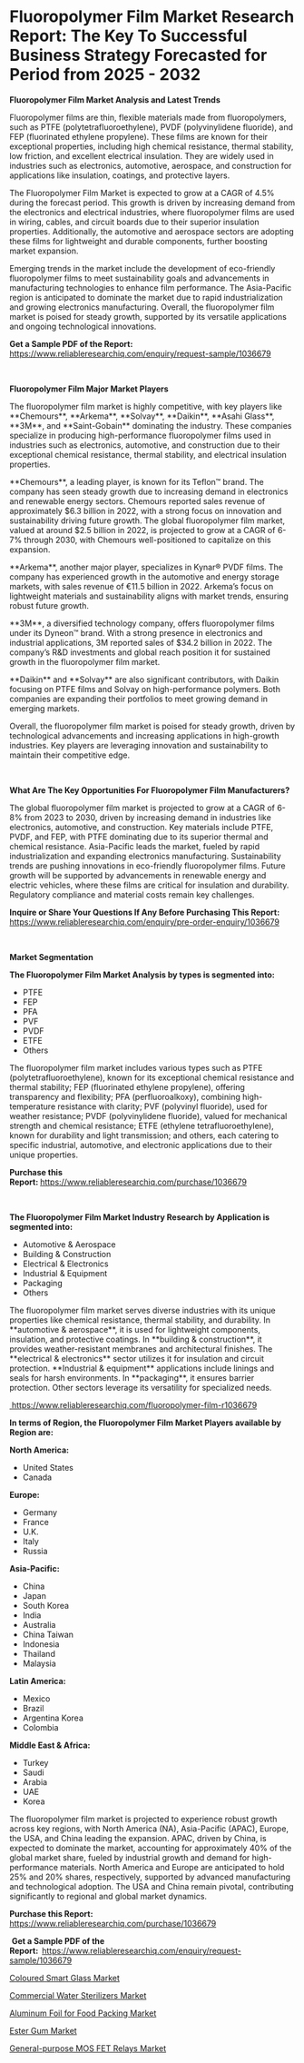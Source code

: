 <p><h1>Fluoropolymer Film Market Research Report: The Key To Successful Business Strategy Forecasted for Period from 2025 - 2032</h1></p><p><strong>Fluoropolymer Film Market Analysis and Latest Trends</strong></p>
<p><p>Fluoropolymer films are thin, flexible materials made from fluoropolymers, such as PTFE (polytetrafluoroethylene), PVDF (polyvinylidene fluoride), and FEP (fluorinated ethylene propylene). These films are known for their exceptional properties, including high chemical resistance, thermal stability, low friction, and excellent electrical insulation. They are widely used in industries such as electronics, automotive, aerospace, and construction for applications like insulation, coatings, and protective layers.</p><p>The Fluoropolymer Film Market is expected to grow at a CAGR of 4.5% during the forecast period. This growth is driven by increasing demand from the electronics and electrical industries, where fluoropolymer films are used in wiring, cables, and circuit boards due to their superior insulation properties. Additionally, the automotive and aerospace sectors are adopting these films for lightweight and durable components, further boosting market expansion.</p><p>Emerging trends in the market include the development of eco-friendly fluoropolymer films to meet sustainability goals and advancements in manufacturing technologies to enhance film performance. The Asia-Pacific region is anticipated to dominate the market due to rapid industrialization and growing electronics manufacturing. Overall, the fluoropolymer film market is poised for steady growth, supported by its versatile applications and ongoing technological innovations.</p></p>
<p><strong>Get a Sample PDF of the Report:&nbsp;</strong> <a href="https://www.reliableresearchiq.com/enquiry/request-sample/1036679?utm_campaign=1141&utm_medium=2&utm_source=Github&utm_content=ia&utm_term=24012025&utm_id=fluoropolymer-film">https://www.reliableresearchiq.com/enquiry/request-sample/1036679</a></p>
<p>&nbsp;</p>
<p><strong>Fluoropolymer Film Major Market Players</strong></p>
<p><p>The fluoropolymer film market is highly competitive, with key players like **Chemours**, **Arkema**, **Solvay**, **Daikin**, **Asahi Glass**, **3M**, and **Saint-Gobain** dominating the industry. These companies specialize in producing high-performance fluoropolymer films used in industries such as electronics, automotive, and construction due to their exceptional chemical resistance, thermal stability, and electrical insulation properties.</p><p>**Chemours**, a leading player, is known for its Teflon™ brand. The company has seen steady growth due to increasing demand in electronics and renewable energy sectors. Chemours reported sales revenue of approximately $6.3 billion in 2022, with a strong focus on innovation and sustainability driving future growth. The global fluoropolymer film market, valued at around $2.5 billion in 2022, is projected to grow at a CAGR of 6-7% through 2030, with Chemours well-positioned to capitalize on this expansion.</p><p>**Arkema**, another major player, specializes in Kynar® PVDF films. The company has experienced growth in the automotive and energy storage markets, with sales revenue of €11.5 billion in 2022. Arkema’s focus on lightweight materials and sustainability aligns with market trends, ensuring robust future growth.</p><p>**3M**, a diversified technology company, offers fluoropolymer films under its Dyneon™ brand. With a strong presence in electronics and industrial applications, 3M reported sales of $34.2 billion in 2022. The company’s R&D investments and global reach position it for sustained growth in the fluoropolymer film market.</p><p>**Daikin** and **Solvay** are also significant contributors, with Daikin focusing on PTFE films and Solvay on high-performance polymers. Both companies are expanding their portfolios to meet growing demand in emerging markets.</p><p>Overall, the fluoropolymer film market is poised for steady growth, driven by technological advancements and increasing applications in high-growth industries. Key players are leveraging innovation and sustainability to maintain their competitive edge.</p></p>
<p>&nbsp;</p>
<p><strong>What Are The Key Opportunities For Fluoropolymer Film Manufacturers?</strong></p>
<p><p>The global fluoropolymer film market is projected to grow at a CAGR of 6-8% from 2023 to 2030, driven by increasing demand in industries like electronics, automotive, and construction. Key materials include PTFE, PVDF, and FEP, with PTFE dominating due to its superior thermal and chemical resistance. Asia-Pacific leads the market, fueled by rapid industrialization and expanding electronics manufacturing. Sustainability trends are pushing innovations in eco-friendly fluoropolymer films. Future growth will be supported by advancements in renewable energy and electric vehicles, where these films are critical for insulation and durability. Regulatory compliance and material costs remain key challenges.</p></p>
<p><strong>Inquire or Share Your Questions If Any Before Purchasing This Report:</strong> <a href="https://www.reliableresearchiq.com/enquiry/pre-order-enquiry/1036679?utm_campaign=1141&utm_medium=2&utm_source=Github&utm_content=ia&utm_term=24012025&utm_id=fluoropolymer-film">https://www.reliableresearchiq.com/enquiry/pre-order-enquiry/1036679</a></p>
<p>&nbsp;</p>
<p><strong>Market Segmentation</strong></p>
<p><strong>The Fluoropolymer Film Market Analysis by types is segmented into:</strong></p>
<p><ul><li>PTFE</li><li>FEP</li><li>PFA</li><li>PVF</li><li>PVDF</li><li>ETFE</li><li>Others</li></ul></p>
<p><p>The fluoropolymer film market includes various types such as PTFE (polytetrafluoroethylene), known for its exceptional chemical resistance and thermal stability; FEP (fluorinated ethylene propylene), offering transparency and flexibility; PFA (perfluoroalkoxy), combining high-temperature resistance with clarity; PVF (polyvinyl fluoride), used for weather resistance; PVDF (polyvinylidene fluoride), valued for mechanical strength and chemical resistance; ETFE (ethylene tetrafluoroethylene), known for durability and light transmission; and others, each catering to specific industrial, automotive, and electronic applications due to their unique properties.</p></p>
<p><strong>Purchase this Report:&nbsp;</strong><a href="https://www.reliableresearchiq.com/purchase/1036679?utm_campaign=1141&utm_medium=2&utm_source=Github&utm_content=ia&utm_term=24012025&utm_id=fluoropolymer-film">https://www.reliableresearchiq.com/purchase/1036679</a></p>
<p>&nbsp;</p>
<p><strong>The Fluoropolymer Film Market Industry Research by Application is segmented into:</strong></p>
<p><ul><li>Automotive & Aerospace</li><li>Building & Construction</li><li>Electrical & Electronics</li><li>Industrial & Equipment</li><li>Packaging</li><li>Others</li></ul></p>
<p><p>The fluoropolymer film market serves diverse industries with its unique properties like chemical resistance, thermal stability, and durability. In **automotive & aerospace**, it is used for lightweight components, insulation, and protective coatings. In **building & construction**, it provides weather-resistant membranes and architectural finishes. The **electrical & electronics** sector utilizes it for insulation and circuit protection. **Industrial & equipment** applications include linings and seals for harsh environments. In **packaging**, it ensures barrier protection. Other sectors leverage its versatility for specialized needs.</p></p>
<p><a href="https://www.reliableresearchiq.com/fluoropolymer-film-r1036679?utm_campaign=1141&utm_medium=2&utm_source=Github&utm_content=ia&utm_term=24012025&utm_id=fluoropolymer-film">&nbsp;https://www.reliableresearchiq.com/fluoropolymer-film-r1036679</a></p>
<p><strong>In terms of Region, the Fluoropolymer Film Market Players available by Region are:</strong></p>
<p>
    <p> <strong> North America: </strong>
        <ul>
            <li>United States</li>
            <li>Canada</li>
        </ul>
        </p> 
    <p> <strong> Europe: </strong>
        <ul>
            <li>Germany</li>
            <li>France</li>
            <li>U.K.</li>
            <li>Italy</li>
            <li>Russia</li>
        </ul>
        </p> 
    <p> <strong> Asia-Pacific: </strong>
        <ul>
            <li>China</li>
            <li>Japan</li>
            <li>South Korea</li>
            <li>India</li>
            <li>Australia</li>
            <li>China Taiwan</li>
            <li>Indonesia</li>
            <li>Thailand</li>
            <li>Malaysia</li>
        </ul>
        </p> 
    <p> <strong> Latin America: </strong>
        <ul>
            <li>Mexico</li>
            <li>Brazil</li>
            <li>Argentina Korea</li>
            <li>Colombia</li>
        </ul>
        </p> 
    <p> <strong> Middle East & Africa: </strong>
        <ul>
            <li>Turkey</li>
            <li>Saudi</li>
            <li>Arabia</li>
            <li>UAE</li>
            <li>Korea</li>
        </ul>
    </p>
    </p>
<p><p>The fluoropolymer film market is projected to experience robust growth across key regions, with North America (NA), Asia-Pacific (APAC), Europe, the USA, and China leading the expansion. APAC, driven by China, is expected to dominate the market, accounting for approximately 40% of the global market share, fueled by industrial growth and demand for high-performance materials. North America and Europe are anticipated to hold 25% and 20% shares, respectively, supported by advanced manufacturing and technological adoption. The USA and China remain pivotal, contributing significantly to regional and global market dynamics.</p></p>
<p><strong>Purchase this Report: </strong><a href="https://www.reliableresearchiq.com/purchase/1036679?utm_campaign=1141&utm_medium=2&utm_source=Github&utm_content=ia&utm_term=24012025&utm_id=fluoropolymer-film">https://www.reliableresearchiq.com/purchase/1036679</a></p>
<p>&nbsp;<strong>Get a Sample PDF of the Report:&nbsp;&nbsp;</strong><a href="https://www.reliableresearchiq.com/enquiry/request-sample/1036679?utm_campaign=1141&utm_medium=2&utm_source=Github&utm_content=ia&utm_term=24012025&utm_id=fluoropolymer-film">https://www.reliableresearchiq.com/enquiry/request-sample/1036679</a></p>
<p><strong></strong></p>
<p><p><a href="https://www.linkedin.com/pulse/understanding-coloured-smart-glass-market-2025-2032-development-vklxc?utm_campaign=1141&utm_medium=2&utm_source=Github&utm_content=ia&utm_term=24012025&utm_id=fluoropolymer-film">Coloured Smart Glass Market</a></p><p><a href="https://www.linkedin.com/pulse/future-growth-commercial-water-sterilizers-market-89-cagr-iefvf?utm_campaign=1141&utm_medium=2&utm_source=Github&utm_content=ia&utm_term=24012025&utm_id=fluoropolymer-film">Commercial Water Sterilizers Market</a></p><p><a href="https://github.com/donnettaletizia/Market-Research-Report-List-1/blob/main/aluminum-foil-for-food-packing-market.md?utm_campaign=1141&utm_medium=2&utm_source=Github&utm_content=ia&utm_term=24012025&utm_id=fluoropolymer-film">Aluminum Foil for Food Packing Market</a></p><p><a href="https://github.com/alberthagorsuch/Market-Research-Report-List-1/blob/main/ester-gum-market.md?utm_campaign=1141&utm_medium=2&utm_source=Github&utm_content=ia&utm_term=24012025&utm_id=fluoropolymer-film">Ester Gum Market</a></p><p><a href="https://www.linkedin.com/pulse/market-insights-revenue-forecast-general-purpose-mos-za0pc?utm_campaign=1141&utm_medium=2&utm_source=Github&utm_content=ia&utm_term=24012025&utm_id=fluoropolymer-film">General-purpose MOS FET Relays Market</a></p></p>
